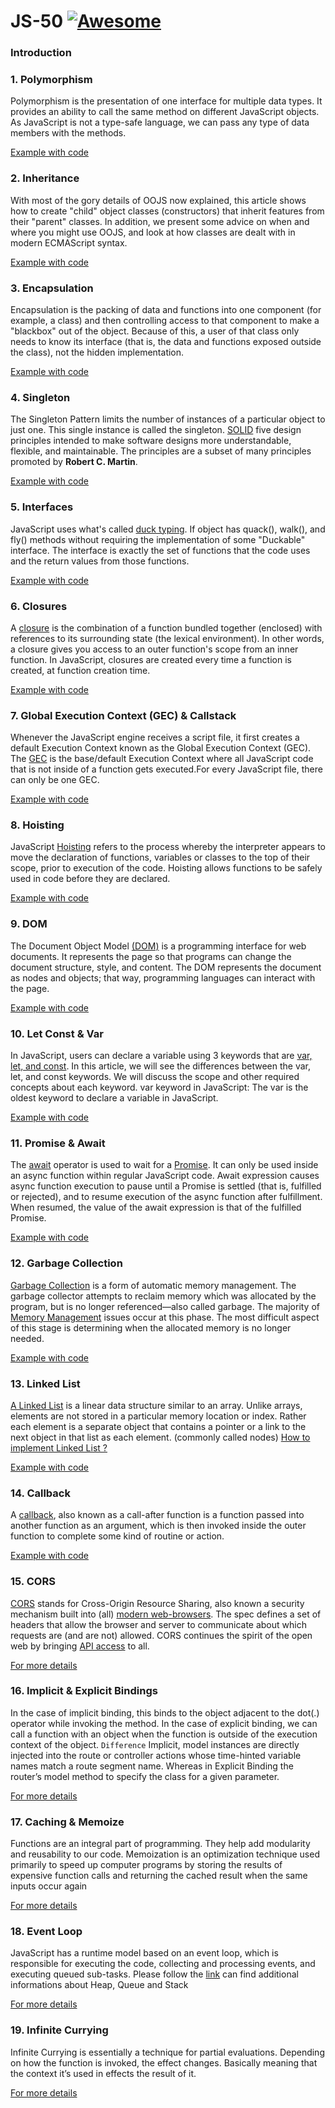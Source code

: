 # JS-50 [![Awesome](https://cdn.rawgit.com/sindresorhus/awesome/d7305f38d29fed78fa85652e3a63e154dd8e8829/media/badge.svg)](https://github.com/sindresorhus/awesome#readme)

### Introduction 



### 1. Polymorphism

Polymorphism is the presentation of one interface for multiple data types. It provides an ability to call the same method on different JavaScript objects. As JavaScript is not a type-safe language, we can pass any type of data members with the methods.

[Example with code](https://github.com/gaspetcan/JS-50/blob/main/Docs/1-Polymorphism/index.js)

### 2. Inheritance

With most of the gory details of OOJS now explained, this article shows how to create "child" object classes (constructors) that inherit features from their "parent" classes. In addition, we present some advice on when and where you might use OOJS, and look at how classes are dealt with in modern ECMAScript syntax.

[Example with code](https://github.com/gaspetcan/JS-50/blob/main/Docs/2-Inheritance/index.js)

### 3. Encapsulation

Encapsulation is the packing of data and functions into one component (for example, a class) and then controlling access to that component to make a "blackbox" out of the object. Because of this, a user of that class only needs to know its interface (that is, the data and functions exposed outside the class), not the hidden implementation.

[Example with code](https://github.com/gaspetcan/JS-50/blob/main/Docs/3-Encapsulation/index.js)

### 4. Singleton

The Singleton Pattern limits the number of instances of a particular object to just one. This single instance is called the singleton. [SOLID](https://en.wikipedia.org/wiki/SOLID) five design principles intended to make software designs more understandable, flexible, and maintainable. The principles are a subset of many principles promoted by <b>Robert C. Martin</b>.

[Example with code](https://github.com/gaspetcan/JS-50/blob/main/Docs/4-Singleton/index.js)

### 5. Interfaces

JavaScript uses what's called [duck typing](https://en.wikipedia.org/wiki/Duck_typing). If object has quack(), walk(), and fly() methods without requiring the implementation of some "Duckable" interface. The interface is exactly the set of functions that the code uses and the return values from those functions.

[Example with code](https://github.com/gaspetcan/JS-50/blob/main/Docs/5-Interfaces/index.js)

### 6. Closures

A [closure](https://developer.mozilla.org/en-US/docs/Web/JavaScript/Closures) is the combination of a function bundled together (enclosed) with references to its surrounding state (the lexical environment). In other words, a closure gives you access to an outer function's scope from an inner function. In JavaScript, closures are created every time a function is created, at function creation time.

[Example with code](https://github.com/gaspetcan/JS-50/blob/main/Docs/6-Closures/index.js)

### 7.  Global Execution Context (GEC) & Callstack

Whenever the JavaScript engine receives a script file, it first creates a default Execution Context known as the Global Execution Context (GEC). The [GEC](https://www.freecodecamp.org/news/execution-context-how-javascript-works-behind-the-scenes) is the base/default Execution Context where all JavaScript code that is not inside of a function gets executed.For every JavaScript file, there can only be one GEC.

[Example with code](https://github.com/gaspetcan/JS-50/blob/main/Docs/7-GEC&Callstack/index.js)


### 8. Hoisting

JavaScript [Hoisting](https://developer.mozilla.org/en-US/docs/Glossary/Hoisting) refers to the process whereby the interpreter appears to move the declaration of functions, variables or classes to the top of their scope, prior to execution of the code. Hoisting allows functions to be safely used in code before they are declared.

[Example with code](https://github.com/gaspetcan/JS-50/blob/main/Docs/8-Hoisting/index.js)


### 9. DOM

The Document Object Model [(DOM)](https://developer.mozilla.org/en-US/docs/Web/API/Document_Object_Model/Introduction) is a programming interface for web documents. It represents the page so that programs can change the document structure, style, and content. The DOM represents the document as nodes and objects; that way, programming languages can interact with the page.

[Example with code](https://github.com/gaspetcan/JS-50/blob/main/Docs/9-DOM/index.html)

### 10. Let Const & Var 

In JavaScript, users can declare a variable using 3 keywords that are [var, let, and const](https://www.geeksforgeeks.org/difference-between-var-let-and-const-keywords-in-javascript/). In this article, we will see the differences between the var, let, and const keywords. We will discuss the scope and other required concepts about each keyword. var keyword in JavaScript: The var is the oldest keyword to declare a variable in JavaScript. 

[Example with code](https://github.com/gaspetcan/JS-50/blob/main/Docs/10-LetConstVar/index.js)

### 11. Promise & Await

The [await](https://developer.mozilla.org/en-US/docs/Web/JavaScript/Reference/Operators/await) operator is used to wait for a [Promise](https://developer.mozilla.org/en-US/docs/Web/JavaScript/Reference/Global_Objects/Promise). It can only be used inside an async function within regular JavaScript code. Await expression causes async function execution to pause until a Promise is settled (that is, fulfilled or rejected), and to resume execution of the async function after fulfillment. When resumed, the value of the await expression is that of the fulfilled Promise.

[Example with code](https://github.com/gaspetcan/JS-50/blob/main/Docs/11-Promise&Await/index.js)

### 12. Garbage Collection

[Garbage Collection](https://en.wikipedia.org/wiki/Garbage_collection_(computer_science)) is a form of automatic memory management. The garbage collector attempts to reclaim memory which was allocated by the program, but is no longer referenced—also called garbage. The majority of [Memory Management](https://developer.mozilla.org/en-US/docs/Web/JavaScript/Memory_Management) issues occur at this phase. The most difficult aspect of this stage is determining when the allocated memory is no longer needed.

[Example with code](https://github.com/gaspetcan/JS-50/blob/main/Docs/12-GarbageCollection/index.js)

### 13. Linked List

[A Linked List](https://www.freecodecamp.org/news/implementing-a-linked-list-in-javascript/) is a linear data structure similar to an array. Unlike arrays, elements are not stored in a particular memory location or index. Rather each element is a separate object that contains a pointer or a link to the next object in that list as each element. (commonly called nodes) [How to implement Linked List ?](https://medium.com/geekculture/doubly-linked-lists-javascript-b13cc21ca59d)


[Example with code](https://github.com/gaspetcan/JS-50/blob/main/Docs/13-LinkedList/index.js)

### 14. Callback

A [callback](https://developer.mozilla.org/en-US/docs/Glossary/Callback_function), also known as a call-after function is a function passed into another function as an argument, which is then invoked inside the outer function to complete some kind of routine or action.

[Example with code](https://github.com/gaspetcan/JS-50/blob/main/Docs/14-Callback/index.js)

### 15. CORS
[CORS](https://enable-cors.org/server.html) stands for Cross-Origin Resource Sharing, also known a security mechanism built into (all) [modern web-browsers](https://enable-cors.org/client.html). The spec defines a set of headers that allow the browser and server to communicate about which requests are (and are not) allowed. CORS continues the spirit of the open web by bringing [API access](https://developer.mozilla.org/fr/docs/Web/HTTP/CORS) to all.

[For more details](https://github.com/gaspetcan/JS-50/blob/main/Docs/15-CORS/index.js)

### 16. Implicit & Explicit Bindings

In the case of implicit binding, this binds to the object adjacent to the dot(.) operator while invoking the method. In the case of explicit binding, we can call a function with an object when the function is outside of the execution context of the object. `Difference` Implicit, model instances are directly injected into the route or controller actions whose time-hinted variable names match a route segment name. Whereas in Explicit Binding the router’s model method to specify the class for a given parameter.

[For more details](https://github.com/gaspetcan/JS-50/blob/main/Docs/16-Implicit&Explicit/index.js)

### 17. Caching & Memoize 

Functions are an integral part of programming. They help add modularity and reusability to our code. Memoization is an optimization technique used primarily to speed up computer programs by storing the results of expensive function calls and returning the cached result when the same inputs occur again

[For more details](https://github.com/gaspetcan/JS-50/blob/main/Docs/17-Caching&Memoize/index.js)

### 18. Event Loop

JavaScript has a runtime model based on an event loop, which is responsible for executing the code, collecting and processing events, and executing queued sub-tasks. Please follow the [link](https://developer.mozilla.org/en-US/docs/Web/JavaScript/EventLoop) can find additional informations about Heap, Queue and Stack

[For more details](https://github.com/gaspetcan/JS-50/blob/main/Docs/18-EventLoop/index.js)

### 19. Infinite Currying

Infinite Currying is essentially a technique for partial evaluations. Depending on how the function is invoked, the effect changes. Basically meaning that the context it’s used in effects the result of it.

[For more details](https://github.com/gaspetcan/JS-50/blob/main/Docs/19-InfiniteCurrying/index.js)